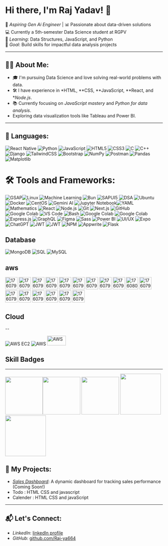 
# Hi there, I'm Raj Yadav! 👋 
  
🌟 *Aspiring Gen* *Ai* *Engineer* | 📊 Passionate about data-driven solutions  
💻 Currently a 5th-semester Data Science student at RGPV  
🌱 *Learning*: Data Structures, JavaScript, and Python  
🎯 *Goal*: Build skills for impactful data analysis projects
     
---            

## 👩‍💻 About Me:
- 🎓 I'm pursuing Data Science and love solving real-world problems with data.
- 🛠️ I have experience in *HTML, **CSS, **JavaScript, **React, and **Node.js*.
- 📚 Currently focusing on *JavaScript mastery* and *Python for data analysis*.
-  Exploring data visualization tools like Tableau and Power BI.

---


## 🚀 Languages:
![React Native](https://img.shields.io/badge/React_Native-61DAFB?style=for-the-badge&logo=react&logoColor=white)
![Python](https://img.shields.io/badge/-Python-3776AB?logo=python&logoColor=white&style=for-the-badge)
![JavaScript](https://img.shields.io/badge/-JavaScript-F7DF1E?logo=javascript&logoColor=black&style=for-the-badge)
![HTML5](https://img.shields.io/badge/-HTML5-E34F26?logo=html5&logoColor=white&style=for-the-badge)
![CSS3](https://img.shields.io/badge/-CSS3-1572B6?logo=css3&logoColor=white&style=for-the-badge)
![C](https://img.shields.io/badge/-C-A8B9CC?logo=c&logoColor=white&style=for-the-badge)
![C++](https://img.shields.io/badge/-C++-00599C?logo=c%2B%2B&logoColor=white&style=for-the-badge) 
![Django](https://img.shields.io/badge/Django-092E20?style=for-the-badge&logo=django&logoColor=white)
![TailwindCSS](https://img.shields.io/badge/Tailwind_CSS-38B2AC?style=for-the-badge&logo=tailwind-css&logoColor=white)
![Bootstrap](https://img.shields.io/badge/Bootstrap-563D7C?style=for-the-badge&logo=bootstrap&logoColor=white)
![NumPy](https://img.shields.io/badge/NumPy-013243?style=for-the-badge&logo=numpy&logoColor=white)
![Postman](https://img.shields.io/badge/Postman-FF6C37?style=for-the-badge&logo=postman&logoColor=white)
![Pandas](https://img.shields.io/badge/Pandas-150458?style=for-the-badge&logo=pandas&logoColor=white)
![Matplotlib](https://img.shields.io/badge/Matplotlib-11557C?style=for-the-badge&logo=matplotlib&logoColor=white)

# 🛠️ Tools and Frameworks:
![GSAP](https://img.shields.io/badge/GSAP-88CE02?style=for-the-badge&logo=greensock&logoColor=white)![Linux](https://img.shields.io/badge/Linux-FCC624?style=for-the-badge&logo=linux&logoColor=black)
![Machine Learning](https://img.shields.io/badge/Machine%20Learning-white?style=for-the-badge&logo=tensorflow&logoColor=000000)
![Bun](https://img.shields.io/badge/Bun-000000?style=for-the-badge&logo=bun&logoColor=white)
![SAPUI5](https://img.shields.io/badge/SAPUI5-0FAAFF?style=for-the-badge&logo=sap&logoColor=white)
![DSA](https://img.shields.io/badge/DSA-000000?style=for-the-badge&logo=codeforces&logoColor=white)
![Ubuntu](https://img.shields.io/badge/Ubuntu-E95420?style=for-the-badge&logo=ubuntu&logoColor=white)
![Docker](https://img.shields.io/badge/Docker-2496ED?style=for-the-badge&logo=docker&logoColor=white)
![CentOS](https://img.shields.io/badge/CentOS-262577?style=for-the-badge&logo=centos&logoColor=white)
![Gemini AI](https://img.shields.io/badge/Gemini_AI-4285F4?style=for-the-badge&logo=google&logoColor=white)
![Jupyter Notebook](https://img.shields.io/badge/Jupyter%20Notebook-20232A?style=for-the-badge&logo=jupyter&logoColor=F37626)![YAML](https://img.shields.io/badge/YAML-FFD600?style=for-the-badge&logo=file&logoColor=black)
![Mathematics](https://img.shields.io/badge/Mathematics-008080?style=for-the-badge&logo=latex&logoColor=white)
![React](https://img.shields.io/badge/-React-61DAFB?logo=react&logoColor=black&style=for-the-badge)
![Node.js](https://img.shields.io/badge/-Node.js-339933?logo=node.js&logoColor=white&style=for-the-badge)
![Git](https://img.shields.io/badge/-Git-F05032?logo=git&logoColor=white&style=for-the-badge)
![Next.js](https://img.shields.io/badge/-Next.js-000000?logo=next.js&logoColor=white&style=for-the-badge)
![GitHub](https://img.shields.io/badge/-GitHub-181717?logo=github&logoColor=white&style=for-the-badge)
![Google Colab](https://img.shields.io/badge/Google%20Colab-20232A?style=for-the-badge&logo=googlecolab&logoColor=F9AB00)
![VS Code](https://img.shields.io/badge/-VS%20Code-007ACC?logo=visual-studio-code&logoColor=white&style=for-the-badge)
![Bash](https://img.shields.io/badge/Bash-1E1E1E?style=for-the-badge&logo=gnubash&logoColor=4EAA25)
![Google Colab](https://img.shields.io/badge/Google%20Colab-F9AB00?style=for-the-badge&logo=googlecolab&logoColor=white) ![Google Colab](https://img.shields.io/badge/Google%20Colab-white?style=for-the-badge&logo=googlecolab&logoColor=F9AB00)
![Express.js](https://img.shields.io/badge/Express.js-000000?style=for-the-badge&logo=express&logoColor=white)
![GraphQL](https://img.shields.io/badge/GraphQL-E10098?style=for-the-badge&logo=graphql&logoColor=white)
![Figma](https://img.shields.io/badge/Figma-F24E1E?style=for-the-badge&logo=figma&logoColor=white)
![Sass](https://img.shields.io/badge/Sass-CC6699?style=for-the-badge&logo=sass&logoColor=white)
![Power BI](https://img.shields.io/badge/Power%20BI-F2C811?style=for-the-badge&logo=power-bi&logoColor=black)
![UI/UX](https://img.shields.io/badge/UI%2FUX-FF5722?style=for-the-badge&logo=figma&logoColor=white)
![Expo](https://img.shields.io/badge/Expo-000020?style=for-the-badge&logo=expo&logoColor=white)
![ChatGPT](https://img.shields.io/badge/ChatGPT-white?style=for-the-badge&logo=openai&logoColor=000000)
![JWT](https://img.shields.io/badge/JWT-000000?style=for-the-badge&logo=jsonwebtokens&logoColor=white)
![JWT](https://img.shields.io/badge/JWT%20Token-%F0%9F%94%90%20Secure-FF0066?style=for-the-badge&logo=jsonwebtokens&logoColor=white)
![NPM](https://img.shields.io/badge/NPM-CB3837?style=for-the-badge&logo=npm&logoColor=white)
![Appwrite](https://img.shields.io/badge/Appwrite-F02E65?style=for-the-badge&logo=appwrite&logoColor=white)
![Flask](https://img.shields.io/badge/Flask-000000?style=for-the-badge&logo=flask&logoColor=white)


## Database 
![MongoDB](https://img.shields.io/badge/-MongoDB-47A248?logo=mongodb&logoColor=white&style=for-the-badge)
![SQL](https://img.shields.io/badge/-SQL-CC2927?logo=microsoft-sql-server&logoColor=white&style=for-the-badge)
![MySQL](https://img.shields.io/badge/MySQL-4479A1?style=for-the-badge&logo=mysql&logoColor=white)
## aws
<img width="39px" height="39px" alt="17607940099685832893197464262157" src="https://github.com/user-attachments/assets/d259b780-59d4-471a-b990-2d677fc055db" />
<img width="39px" height="39px" alt="1760794312418206043561958347446" src="https://github.com/user-attachments/assets/094d6f01-33df-4cb0-a8cc-b6bb0b6b494f" />
<img width="39px" height="39px" alt="1760794479831138180745579496114" src="https://github.com/user-attachments/assets/0f374242-8ac2-4b24-bcc6-b04f50e17b90" />
<img width="39px" height="39px" alt="17607947842462151429998602632091" src="https://github.com/user-attachments/assets/78ea2d01-4db8-4628-965f-32acca7bcb42" />
<img width="39px" height="39px" alt="17607948679164741450579268921501" src="https://github.com/user-attachments/assets/379c6c27-55cf-450a-9fb7-04b2bb56eba2" />
<img width="39px" height="39px" alt="17607949266457782159630394986363" src="https://github.com/user-attachments/assets/4af1aefa-92a2-4b03-b2a7-03d7677d56d5" />
<img width="39px" height="39px" alt="17607949545224265336833462550103" src="https://github.com/user-attachments/assets/de4d7192-cfa9-46b9-971e-d41518f42ea8" />
<img width="39px" height="39px" alt="17607949995658486164719179929155" src="https://github.com/user-attachments/assets/8c25aff8-337a-4ba1-ae65-81b58d4dbda6" />
<img width="39px" height="39px" alt="17607950552371407208558036059252" src="https://github.com/user-attachments/assets/8703a40b-33eb-48e5-87a0-276e1e267a71" />
<img width="39px" height="39px" alt="17608075620309024620685940694407" src="https://github.com/user-attachments/assets/4a03d96c-4e6d-4dba-8458-20d72c026c18" />

<img width="39px" height="39px" alt="17607953112894807504633922390422" src="https://github.com/user-attachments/assets/243cdc2f-da5d-41ff-8194-4dee8dc149b5" />
<img width="39px" height="39px" alt="17607955709653457078781079592305" src="https://github.com/user-attachments/assets/bd0c2d4f-cbd4-44b4-b0e4-66613e720cf9" />

<img width="39px" height="39px" alt="17607957082213792010999618727285" src="https://github.com/user-attachments/assets/9d60ee85-764d-4017-9d1a-f0fa6f1d2a8e" />



<img width="39px" height="39px" alt="17607945827214502513484435227846" src="https://github.com/user-attachments/assets/4a9277a8-60a8-40f2-bdf1-ebd74bb0d093" />
<img width="39px" height="39px" alt="17607946665702342094151105837405" src="https://github.com/user-attachments/assets/d36c81fe-70b8-4336-8937-347464d43cfe" />

<img width="39px" height="39px" alt="1760795787804939683580890573591" src="https://github.com/user-attachments/assets/2b0b8a47-7536-466a-8a53-560bdf2042a2" />

<img width="39px" height="39px" alt="17607958550258275888366610449334" src="https://github.com/user-attachments/assets/1b0020ce-1518-4e87-8f64-1be6b47df717" />

## Cloud 
--

![AWS EC2](https://img.shields.io/badge/AWS_EC2-FF9900?style=for-the-badge&logo=amazonaws&logoColor=white)
![AWS](https://img.shields.io/badge/AWS%20Cloud-FF9900?style=for-the-badge&logo=amazonaws&logoColor=white)
<img  height=31px  width =60px src="https://a0.awsstatic.com/libra-css/images/logos/aws_logo_smile_1200x630.png" alt="AWS" width="120"/>

## Skill Badges 
---

<img height =120px src="https://images.credly.com/size/680x680/images/b38a42e0-dc58-4ce2-b6c0-28d978e8aaad/image.png"/><img height =120px src="https://images.credly.com/images/68c0b94d-f6ac-40b1-a0e0-921439eb092e/image.png"/>
<img height =120px src="https://www.netacad.com/p/ff9e491c-49be-4734-803e-a79e6e83dab1/badges/badge-images/0f955028-4823-40e6-a22e-8bf0bdfa07e9.png"/>
<img height=130px src="https://www.databricks.com/sites/default/files/2024-05/Associate-badge-GenAI.png?v=1716568609"/>
<img height=130px src="https://images.credly.com/images/e3541a0c-dd4a-4820-8052-5001006efc85/blob"/>
## 🌟 My Projects:
-  *[Sales Dashboard](#)*: A dynamic dashboard for tracking sales performance (Coming Soon!)
-  Todo : HTML CSS and javascript
-  Calender : HTML CSS and javaScript

---

## 📬 Let's Connect:
- *LinkedIn*: [linkedIn profile](https://www.linkedin.com/in/raj-yadav-661665320?utm_source=share&utm_campaign=share_via&utm_content=profile&utm_medium=android_app
)
- *GitHub*: [github.com/Raj-ya664](https://github.com/Raj-ya664)















